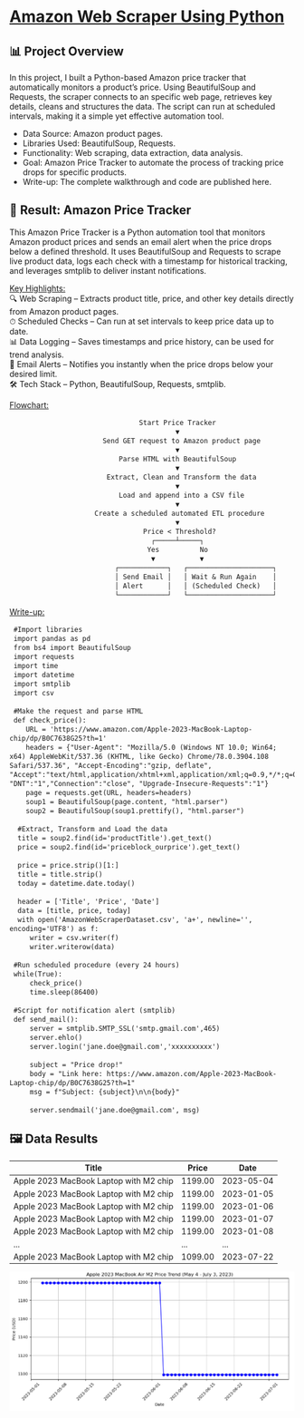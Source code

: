 # [Amazon Web Scraper Using Python](https://aljocastro.github.io/AmazonWebScraper/)

## 📊 Project Overview
In this project, I built a Python-based Amazon price tracker that automatically monitors a product’s price. Using BeautifulSoup and Requests, the scraper connects to an specific web page, retrieves key details, cleans and structures the data. The script can run at scheduled intervals, making it a simple yet effective automation tool.

  * Data Source: Amazon product pages.
  * Libraries Used: BeautifulSoup, Requests.
  * Functionality: Web scraping, data extraction, data analysis.
  * Goal: Amazon Price Tracker to automate the process of tracking price drops for specific products.
  * Write-up: The complete walkthrough and code are published here.  
   
   
## 🚀 Result: Amazon Price Tracker
This Amazon Price Tracker is a Python automation tool that monitors Amazon product prices and sends an email alert when the price drops below a defined threshold.
It uses BeautifulSoup and Requests to scrape live product data, logs each check with a timestamp for historical tracking, and leverages smtplib to deliver instant notifications.

<ins>Key Highlights:</ins>  
  🔍 Web Scraping – Extracts product title, price, and other key details directly from Amazon product pages.  
  ⏱ Scheduled Checks – Can run at set intervals to keep price data up to date.  
  📊 Data Logging – Saves timestamps and price history, can be used for trend analysis.  
  📧 Email Alerts – Notifies you instantly when the price drops below your desired limit.  
  🛠 Tech Stack – Python, BeautifulSoup, Requests, smtplib.

<ins>Flowchart:</ins>             
                                                                      
                                    Start Price Tracker
                                             ▼
                           Send GET request to Amazon product page
                                             ▼
                               Parse HTML with BeautifulSoup 
                                             ▼
                            Extract, Clean and Transform the data 
                                             ▼
                               Load and append into a CSV file 
                                             ▼
                         Create a scheduled automated ETL procedure
                                             ▼
                                     Price < Threshold?
                                       ┌─────┴─────┐
                                      Yes          No
                                       ▼           ▼
                              ┌────────────┐   ┌─────────────────────┐
                              │ Send Email │   │ Wait & Run Again    │
                              │ Alert      │   │ (Scheduled Check)   │
                              └────────────┘   └─────────────────────┘


<ins>Write-up:</ins>  
```
 #Import libraries
 import pandas as pd  
 from bs4 import BeautifulSoup  
 import requests  
 import time  
 import datetime  
 import smtplib  
 import csv

 #Make the request and parse HTML
 def check_price():  
    URL = 'https://www.amazon.com/Apple-2023-MacBook-Laptop-chip/dp/B0C7638G25?th=1'  
    headers = {"User-Agent": "Mozilla/5.0 (Windows NT 10.0; Win64; x64) AppleWebKit/537.36 (KHTML, like Gecko) Chrome/78.0.3904.108 Safari/537.36", "Accept-Encoding":"gzip, deflate", "Accept":"text/html,application/xhtml+xml,application/xml;q=0.9,*/*;q=0.8", "DNT":"1","Connection":"close", "Upgrade-Insecure-Requests":"1"} 
    page = requests.get(URL, headers=headers)  
    soup1 = BeautifulSoup(page.content, "html.parser")  
    soup2 = BeautifulSoup(soup1.prettify(), "html.parser")  

  #Extract, Transform and Load the data  
  title = soup2.find(id='productTitle').get_text()  
  price = soup2.find(id='priceblock_ourprice').get_text()

  price = price.strip()[1:]
  title = title.strip()  
  today = datetime.date.today()

  header = ['Title', 'Price', 'Date']  
  data = [title, price, today]
  with open('AmazonWebScraperDataset.csv', 'a+', newline='', encoding='UTF8') as f:  
     writer = csv.writer(f)  
     writer.writerow(data)

 #Run scheduled procedure (every 24 hours)
 while(True):
     check_price()
     time.sleep(86400)

 #Script for notification alert (smtplib)
 def send_mail():
     server = smtplib.SMTP_SSL('smtp.gmail.com',465)
     server.ehlo()
     server.login('jane.doe@gmail.com','xxxxxxxxxx')

     subject = "Price drop!"
     body = "Link here: https://www.amazon.com/Apple-2023-MacBook-Laptop-chip/dp/B0C7638G25?th=1"
     msg = f"Subject: {subject}\n\n{body}"

     server.sendmail('jane.doe@gmail.com', msg)
```

## 🖼️ Data Results
| Title                                  | Price   | Date       |
| -------------------------------------- | ------- | ---------- |
| Apple 2023 MacBook Laptop with M2 chip | 1199.00 | 2023-05-04 |
| Apple 2023 MacBook Laptop with M2 chip | 1199.00 | 2023-01-05 |
| Apple 2023 MacBook Laptop with M2 chip | 1199.00 | 2023-01-06 |
| Apple 2023 MacBook Laptop with M2 chip | 1199.00 | 2023-01-07 |
| Apple 2023 MacBook Laptop with M2 chip | 1199.00 | 2023-01-08 |
| ...                                    | ...     | ...        |
| Apple 2023 MacBook Laptop with M2 chip | 1099.00 | 2023-07-22 |

![Alt text](MAC2023.png)


